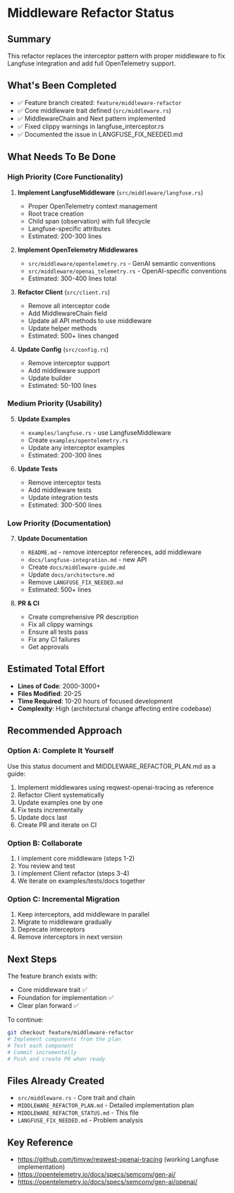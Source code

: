 # Middleware Refactor Status

## Summary
This refactor replaces the interceptor pattern with proper middleware to fix Langfuse integration and add full OpenTelemetry support.

## What's Been Completed
- ✅ Feature branch created: `feature/middleware-refactor`
- ✅ Core middleware trait defined (`src/middleware.rs`)
- ✅ MiddlewareChain and Next pattern implemented
- ✅ Fixed clippy warnings in langfuse_interceptor.rs
- ✅ Documented the issue in LANGFUSE_FIX_NEEDED.md

## What Needs To Be Done

### High Priority (Core Functionality)
1. **Implement LangfuseMiddleware** (`src/middleware/langfuse.rs`)
   - Proper OpenTelemetry context management
   - Root trace creation
   - Child span (observation) with full lifecycle
   - Langfuse-specific attributes
   - Estimated: 200-300 lines

2. **Implement OpenTelemetry Middlewares**
   - `src/middleware/opentelemetry.rs` - GenAI semantic conventions
   - `src/middleware/openai_telemetry.rs` - OpenAI-specific conventions
   - Estimated: 300-400 lines total

3. **Refactor Client** (`src/client.rs`)
   - Remove all interceptor code
   - Add MiddlewareChain field
   - Update all API methods to use middleware
   - Update helper methods
   - Estimated: 500+ lines changed

4. **Update Config** (`src/config.rs`)
   - Remove interceptor support
   - Add middleware support
   - Update builder
   - Estimated: 50-100 lines

### Medium Priority (Usability)
5. **Update Examples**
   - `examples/langfuse.rs` - use LangfuseMiddleware
   - Create `examples/opentelemetry.rs`
   - Update any interceptor examples
   - Estimated: 200-300 lines

6. **Update Tests**
   - Remove interceptor tests
   - Add middleware tests
   - Update integration tests
   - Estimated: 300-500 lines

### Low Priority (Documentation)
7. **Update Documentation**
   - `README.md` - remove interceptor references, add middleware
   - `docs/langfuse-integration.md` - new API
   - Create `docs/middleware-guide.md`
   - Update `docs/architecture.md`
   - Remove `LANGFUSE_FIX_NEEDED.md`
   - Estimated: 500+ lines

8. **PR & CI**
   - Create comprehensive PR description
   - Fix all clippy warnings
   - Ensure all tests pass
   - Fix any CI failures
   - Get approvals

## Estimated Total Effort
- **Lines of Code**: 2000-3000+
- **Files Modified**: 20-25
- **Time Required**: 10-20 hours of focused development
- **Complexity**: High (architectural change affecting entire codebase)

## Recommended Approach

### Option A: Complete It Yourself
Use this status document and MIDDLEWARE_REFACTOR_PLAN.md as a guide:
1. Implement middlewares using reqwest-openai-tracing as reference
2. Refactor Client systematically
3. Update examples one by one
4. Fix tests incrementally
5. Update docs last
6. Create PR and iterate on CI

### Option B: Collaborate
1. I implement core middleware (steps 1-2)
2. You review and test
3. I implement Client refactor (steps 3-4)
4. We iterate on examples/tests/docs together

### Option C: Incremental Migration
1. Keep interceptors, add middleware in parallel
2. Migrate to middleware gradually
3. Deprecate interceptors
4. Remove interceptors in next version

## Next Steps

The feature branch exists with:
- Core middleware trait ✅
- Foundation for implementation ✅
- Clear plan forward ✅

To continue:
```bash
git checkout feature/middleware-refactor
# Implement components from the plan
# Test each component
# Commit incrementally
# Push and create PR when ready
```

## Files Already Created
- `src/middleware.rs` - Core trait and chain
- `MIDDLEWARE_REFACTOR_PLAN.md` - Detailed implementation plan
- `MIDDLEWARE_REFACTOR_STATUS.md` - This file
- `LANGFUSE_FIX_NEEDED.md` - Problem analysis

## Key Reference
- https://github.com/timvw/reqwest-openai-tracing (working Langfuse implementation)
- https://opentelemetry.io/docs/specs/semconv/gen-ai/
- https://opentelemetry.io/docs/specs/semconv/gen-ai/openai/
